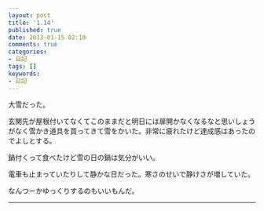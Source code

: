 ```yaml
---
layout: post
title: '1.14'
published: true
date: 2013-01-15 02:10
comments: true
categories:
- 日記
tags: []
keywords:
- 日記
---
```

大雪だった。

玄関先が屋根付いてなくてこのままだと明日には扉開かなくなるなと思いしょうがなく雪かき道具を買ってきて雪をかいた。非常に疲れたけど達成感はあったのでよしとする。

鍋付くって食べたけど雪の日の鍋は気分がいい。

電車も止まっていたりして静かな日だった。寒さのせいで静けさが増していた。

なんつーかゆっくりするのもいいもんだ。

---

